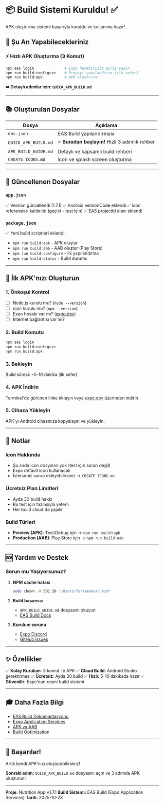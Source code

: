 # 📦 Build Sistemi Kuruldu! ✅

APK oluşturma sistemi başarıyla kuruldu ve kullanıma hazır!

## 🎯 Şu An Yapabilecekleriniz

### ⚡ Hızlı APK Oluşturma (3 Komut)
```bash
npx eas login              # Expo hesabınızla giriş yapın
npm run build:configure    # Projeyi yapılandırın (ilk sefer)
npm run build:apk          # APK oluşturun!
```

**➡️ Detaylı adımlar için: `QUICK_APK_BUILD.md`**

---

## 📚 Oluşturulan Dosyalar

| Dosya | Açıklama |
|-------|----------|
| `eas.json` | EAS Build yapılandırması |
| `QUICK_APK_BUILD.md` | ⭐ **Buradan başlayın!** Hızlı 3 adımlık rehber |
| `APK_BUILD_GUIDE.md` | Detaylı ve kapsamlı build rehberi |
| `CREATE_ICONS.md` | Icon ve splash screen oluşturma |

---

## 🔧 Güncellenen Dosyalar

### `app.json`
✅ Version güncellendi (1.7.1)
✅ Android versionCode eklendi
✅ Icon referansları kaldırıldı (geçici - test için)
✅ EAS projectId alanı eklendi

### `package.json`
✅ Yeni build scriptleri eklendi:
- `npm run build:apk` - APK oluştur
- `npm run build:aab` - AAB oluştur (Play Store)
- `npm run build:configure` - İlk yapılandırma
- `npm run build:status` - Build durumu

---

## 🚀 İlk APK'nızı Oluşturun

### 1. Önkoşul Kontrol
- [ ] Node.js kurulu mu? (`node --version`)
- [ ] npm kurulu mu? (`npm --version`)
- [ ] Expo hesabı var mı? ([expo.dev](https://expo.dev))
- [ ] İnternet bağlantısı var mı?

### 2. Build Komutu
```bash
npx eas login
npm run build:configure
npm run build:apk
```

### 3. Bekleyin
Build süresi: ~5-10 dakika (ilk sefer)

### 4. APK İndirin
Terminal'de görünen linke tıklayın veya [expo.dev](https://expo.dev) üzerinden indirin.

### 5. Cihaza Yükleyin
APK'yı Android cihazınıza kopyalayın ve yükleyin.

---

## 📝 Notlar

### Icon Hakkında
- Şu anda icon dosyaları yok (test için sorun değil)
- Expo default icon kullanacak
- İsterseniz sonra ekleyebilirsiniz → `CREATE_ICONS.md`

### Ücretsiz Plan Limitleri
- Ayda 30 build hakkı
- Bu test için fazlasıyla yeterli
- Her build cloud'da yapılır

### Build Türleri
- **Preview (APK)**: Test/Debug için → `npm run build:apk`
- **Production (AAB)**: Play Store için → `npm run build:aab`

---

## 🆘 Yardım ve Destek

### Sorun mu Yaşıyorsunuz?

1. **NPM cache hatası**
   ```bash
   sudo chown -R 501:20 "/Users/furkanakar/.npm"
   ```

2. **Build başarısız**
   - `APK_BUILD_GUIDE.md` dosyasını okuyun
   - [EAS Build Docs](https://docs.expo.dev/build/introduction/)

3. **Kurulum sorunu**
   - [Expo Discord](https://chat.expo.dev/)
   - [GitHub Issues](https://github.com/CotNeo/nutrition_app/issues)

---

## ✨ Özellikler

✅ **Kolay Kurulum**: 3 komut ile APK
✅ **Cloud Build**: Android Studio gerektirmez
✅ **Ücretsiz**: Ayda 30 build
✅ **Hızlı**: 5-10 dakikada hazır
✅ **Güvenilir**: Expo'nun resmi build sistemi

---

## 🎓 Daha Fazla Bilgi

- [EAS Build Dokümantasyonu](https://docs.expo.dev/build/introduction/)
- [Expo Application Services](https://expo.dev/eas)
- [APK vs AAB](https://docs.expo.dev/build-reference/apk/)
- [Build Optimization](https://docs.expo.dev/build-reference/optimizations/)

---

## 🎉 Başarılar!

Artık kendi APK'nızı oluşturabilirsiniz!

**Sonraki adım:** `QUICK_APK_BUILD.md` dosyasını açın ve 3 adımda APK oluşturun!

---

**Proje:** Nutrition App v1.7.1
**Build Sistemi:** EAS Build (Expo Application Services)
**Tarih:** 2025-10-23

